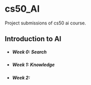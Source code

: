 # cs50_AI
Project submissions of cs50 ai course.

## Introduction to AI
- ##### Week 0: Search
- ##### Week 1: Knowledge
- ##### Week 2: 
